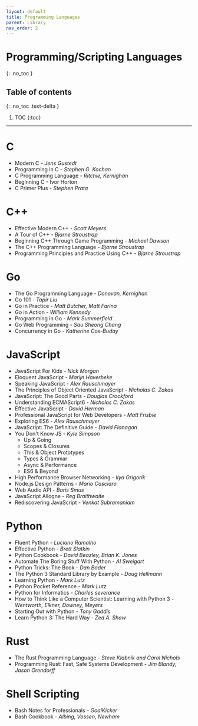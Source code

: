 ```yaml
---
layout: default
title: Programming Languages
parent: Library
nav_order: 2
---
```


# Programming/Scripting Languages
{: .no_toc }

## Table of contents
{: .no_toc .text-delta }

1. TOC
{:toc}

---

# C

- Modern C - *Jens Gustedt*
- Programming in C - *Stephen G. Kochan*
- C Programming Language - *Ritchie, Kernighan*
- Beginning C - Ivor Horton
- C Primer Plus - *Stephen Prata*

# C++

- Effective Modern C++ - *Scott Meyers*
- A Tour of C++ - *Bjarne Stroustrap*
- Beginning C++ Through Game Programming - *Michael Dawson*
- The C++ Programming Language - *Bjarne Stroustrap*
- Programming Principles and Practice Using C++ - *Bjarne Stroustrap*

# Go

- The Go Programming Language - *Donovan, Kernighan*
- Go 101 - *Tapir Liu*
- Go in Practice - *Matt Butcher, Matt Farina*
- Go in Action - *William Kennedy*
- Programming in Go - *Mark Summerfield*
- Go Web Programming - *Sau Sheong Chang*
- Concurrency in Go - *Katherine Cox-Buday*

# JavaScript

- JavaScript For Kids - *Nick Morgan*
- Eloquent JavaScript - *Marijn Haverbeke*
- Speaking JavaScript - *Alex Rauschmayer*
- The Principles of Object Oriented JavaScript - *Nicholas C. Zakas*
- JavaScript: The Good Parts - *Douglas Crockford*
- Understanding ECMAScript6 - *Nicholas C. Zakas*
- Effective JavaScript - *David Herman*
- Professional JavaScript for Web Developers - *Matt Frisbie*
- Exploring ES6 - *Alex Rauschmayer*
- JavaScript: The Definitive Guide - *David Flanagan*
- You Don't Know JS - *Kyle Simpson*
	- Up & Going
	- Scopes & Closures
	- This & Object Prototypes
	- Types & Grammar
	- Async & Performance
	- ES6 & Beyond
- High Performance Browser Networking - *Ilya Grigorik*
- Node.js Design Patterns - *Mario Casciaro*
- Web Audio API - *Boris Smus*
- JavaScript Allogne - *Reg Braithwaite*
- Rediscovering JavaScript - *Venkat Subramaniam*

# Python

- Fluent Python - *Luciano Ramalho*
- Effective Python - *Brett Slatkin*
- Python Cookbook - *David Beazley, Brian K. Jones*
- Automate The Boring Stuff With Python - *Al Sweigart*
- Python Tricks: The Book - *Dan Bader*
- The Python 3 Standard Library by Example - *Doug Hellmann*
- Learning Python - *Mark Lutz*
- Python Pocket Reference - *Mark Lutz*
- Python for Informatics - *Charles severance*
- How to Think Like a Computer Scientist: Learning with Python 3 -  *Wentworth,  Elkner,  Downey, Meyers*
- Starting Out with Python - *Tony Gaddis*
- Learn Python 3: The Hard Way - *Zed A. Shaw*

# Rust

- The Rust Programming Language - *Steve Klabnik and Carol Nichols*
- Programming Rust: Fast, Safe Systems Development - *Jim Blandy, Jason Orendorff*


# Shell Scripting

- Bash Notes for Professionals - *GoalKicker*
- Bash Cookbook - *Albing, Vossen, Newham*
